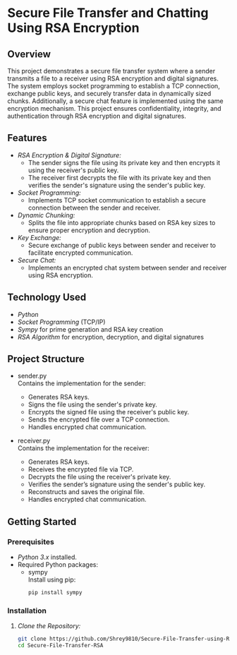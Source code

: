 # Secure File Transfer and Chatting Using RSA Encryption

## Overview
This project demonstrates a secure file transfer system where a sender transmits a file to a receiver using RSA encryption and digital signatures. The system employs socket programming to establish a TCP connection, exchange public keys, and securely transfer data in dynamically sized chunks. Additionally, a secure chat feature is implemented using the same encryption mechanism. This project ensures confidentiality, integrity, and authentication through RSA encryption and digital signatures.

## Features
- *RSA Encryption & Digital Signature:*  
  - The sender signs the file using its private key and then encrypts it using the receiver's public key.
  - The receiver first decrypts the file with its private key and then verifies the sender's signature using the sender's public key.
- *Socket Programming:*  
  - Implements TCP socket communication to establish a secure connection between the sender and receiver.
- *Dynamic Chunking:*  
  - Splits the file into appropriate chunks based on RSA key sizes to ensure proper encryption and decryption.
- *Key Exchange:*  
  - Secure exchange of public keys between sender and receiver to facilitate encrypted communication.
- *Secure Chat:*  
  - Implements an encrypted chat system between sender and receiver using RSA encryption.

## Technology Used
- *Python*  
- *Socket Programming* (TCP/IP)
- *Sympy* for prime generation and RSA key creation
- *RSA Algorithm* for encryption, decryption, and digital signatures

## Project Structure
- sender.py  
  Contains the implementation for the sender:
  - Generates RSA keys.
  - Signs the file using the sender's private key.
  - Encrypts the signed file using the receiver's public key.
  - Sends the encrypted file over a TCP connection.
  - Handles encrypted chat communication.
  
- receiver.py  
  Contains the implementation for the receiver:
  - Generates RSA keys.
  - Receives the encrypted file via TCP.
  - Decrypts the file using the receiver's private key.
  - Verifies the sender’s signature using the sender's public key.
  - Reconstructs and saves the original file.
  - Handles encrypted chat communication.

## Getting Started

### Prerequisites
- *Python 3.x* installed.
- Required Python packages:
  - sympy  
    Install using pip:
    ```sh
    pip install sympy
    ```

### Installation
1. *Clone the Repository:*
   ```sh
   git clone https://github.com/Shrey9810/Secure-File-Transfer-using-RSA.git
   cd Secure-File-Transfer-RSA
   ```

